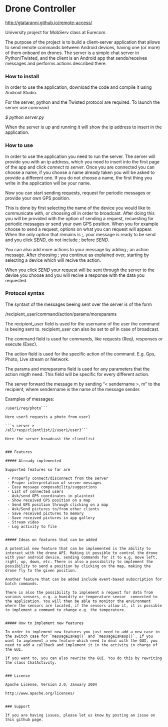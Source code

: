 # Drone Controller 

http://gtataranni.github.io/remote-access/

University project for MobServ class at Eurecom.

The purpose of the project is to build a client-server application that allows to send remote commands between Android devices, having one (or more) of them onboard on drones.
The server is a simple chat server in Python/Twisted, and the client is an Android app that sends/receives messages and performs actions described there.


### How to install

In order to use the application, download the code and compile it using Android Studio.

For the server, python and the Twisted protocol are required. To launch the server use command
 
*$ python server.py*

When the server is up and running it will show the ip address to insert in the application.


### How to use

In order to use the application you need to run the server. The server will provide you with an ip address, which you need to insert into the first page of the app and click *connect to server*. Once you are connected you can choose a name, if you choose a name already taken you will be asked to provide a different one. If you do not choose a name, the first thing you write in the application will be your name.

Now you can start sending requests, request for periodic messages or provide your own GPS position.

This is done by first selecting the name of the device you would like to communicate with, or choosing *all* in order to broadcast. After doing this you will be provided with the option of sending a request, recuesting for periodic messages or send your own GPS position. When you for example choose to send a request, options on what you can request will appear. When the only option that remains is *;*, your message is ready to be send and you click *SEND*, do not include *;* before *SEND*.

You can also add more actions to your message by adding *;* an action message. After choosing *;* you continue as explained over, starting by selecting a device which will recive the action.

When you click *SEND* your request will be sent through the server to the devise you choose and you will recive a response with the data you requested.


### Protocol syntax

The syntaxt of the messages beeing sent over the server is of the form

/recipient_user/command/action/params/moreparams

The recipient_user field is used for the username of the user the command is beeing sent to. recipient_user can also be set to *all* in case of broadcast.

The command field is used for commands, like requests (Req), responses or execute (Exec).

The action field is used for the specific action of the command. E.g. Gps, Photo, Live stream or Network. 

The params and moreparams field is used for any parameters that the action migth need. This field will be specific for every different action.

The server forward the message m by sending “< sendername >, m” to the recipient, where sendername is the name of the message sender. 

Examples of messages:

```< user3 >
/user1/req/photo```

Here user3 requests a photo from user1

```< server >
/all/resp/clientlist/2/user1/user3```

Here the server broadcast the clientlist


### Features

##### Already implemented

Supported features so far are

 - Properly connect/disconnect from the server
 - Proper interpretation of server messages
 - Easy message composability/suggestions
 - List of connected users
 - Ask/send GPS coordinates in plaintext
 - Show received GPS position on a map
 - Send GPS position through clicking on a map
 - Ask/Send pictures to/from other clients
 - Save received pictures to memory
 - Save received pictures in app gallery
 - Stream video
 - Log activity to file


##### Ideas on features that can be added

A potential new feature that can be implemented is the ability to interact with the drone API. Making it possible to control the drone with your android device, sending commands for it to e.g. move left, right, up, down, etc. There is also a possibility to implement the possibility to send a position by clicking on the map, making the drone fly to the given position.

Another feature that can be added include event-based subscription for batch commands.

There is also the possibility to implement a request for data from various sensors, e.g. a humidity or temperature sensor  connected to the application. You will then be able to monitor the environment where the sensors are located, if the sensors allow it, it is possible to implement a command to change e.g. the temperature.


##### How to implement new features

In order to implement new features you just need to add a new case in the switch case for `messageIsReq()` and `messageIsResp()`. If you want to implement a new feature which need to deal with the GUI, you need to add a callback and implement it in the activity in charge of the GUI.

If you want to, you can also rewrite the GUI. You do this by rewriting the class ChatActivity.


### License

Apache License, Version 2.0, January 2004

http://www.apache.org/licenses/


### Support

If you are having issues, please let us know by posting an issue on this github page.
